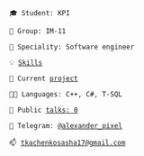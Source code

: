 <code>🎓 Student: KPI</code>

<code>🎪 Group: IM-11</code>

<code>👷 Speciality: Software engineer</code>

<code>💡 [Skills](SKILLS.md)</code>

<code>🧻 Current [project](https://github.com/AlexanderPixel/VacanciesReviewSystem)</code><br>

<code>🧑‍💻 Languages: C++, C#, T-SQL</code>

<code>📢 Public [talks: 0](TALKS.md)</code>

<code>💬 Telegram: [@alexander_pixel](https://t.me/alexander_pixel)</code>

<code>📫 [tkachenkosasha17@gmail.com](mailto:tkachenkosasha17@gmail.com)</code>
